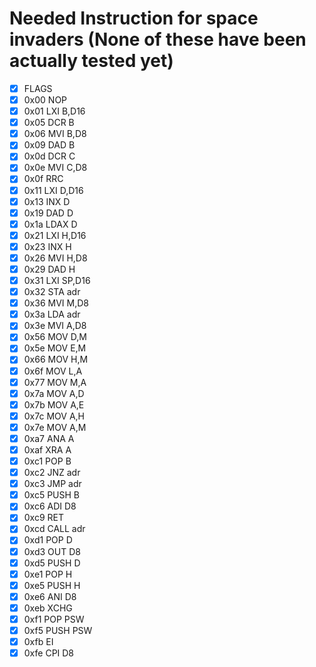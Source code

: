 # Needed Instruction for space invaders (None of these have been actually tested yet)

- [X] FLAGS
- [X] 0x00 NOP
- [X] 0x01 LXI B,D16
- [X] 0x05 DCR B
- [X] 0x06 MVI B,D8
- [X] 0x09 DAD B
- [X] 0x0d DCR C
- [X] 0x0e MVI C,D8
- [X] 0x0f RRC
- [X] 0x11 LXI D,D16
- [X] 0x13 INX D
- [X] 0x19 DAD D
- [X] 0x1a LDAX D
- [X] 0x21 LXI H,D16
- [X] 0x23 INX H
- [X] 0x26 MVI H,D8
- [X] 0x29 DAD H
- [X] 0x31 LXI SP,D16
- [X] 0x32 STA adr
- [X] 0x36 MVI M,D8
- [X] 0x3a LDA adr
- [X] 0x3e MVI A,D8
- [X] 0x56 MOV D,M
- [X] 0x5e MOV E,M
- [X] 0x66 MOV H,M
- [X] 0x6f MOV L,A
- [X] 0x77 MOV M,A
- [X] 0x7a MOV A,D
- [X] 0x7b MOV A,E
- [X] 0x7c MOV A,H
- [X] 0x7e MOV A,M
- [X] 0xa7 ANA A
- [X] 0xaf XRA A
- [X] 0xc1 POP B
- [X] 0xc2 JNZ adr
- [X] 0xc3 JMP adr
- [X] 0xc5 PUSH B
- [X] 0xc6 ADI D8
- [X] 0xc9 RET
- [X] 0xcd CALL adr
- [X] 0xd1 POP D
- [X] 0xd3 OUT D8
- [X] 0xd5 PUSH D
- [X] 0xe1 POP H
- [X] 0xe5 PUSH H
- [X] 0xe6 ANI D8
- [X] 0xeb XCHG
- [X] 0xf1 POP PSW
- [X] 0xf5 PUSH PSW
- [X] 0xfb EI
- [X] 0xfe CPI D8

